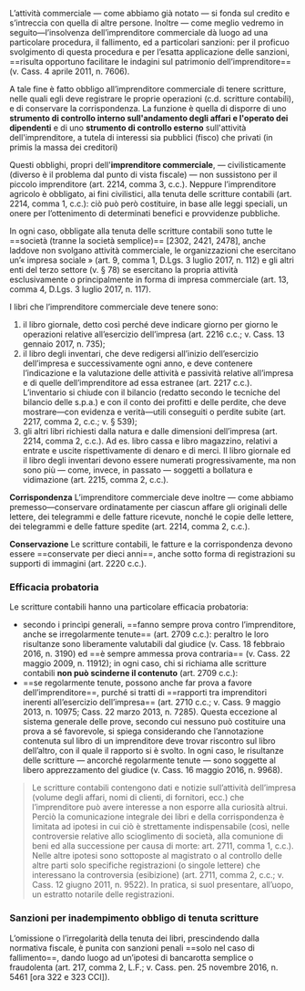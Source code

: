 L’attività commerciale — come abbiamo già notato — si fonda sul credito e s’intreccia con quella di altre persone. Inoltre — come meglio vedremo in seguito—l’insolvenza dell’imprenditore commerciale dà luogo ad una particolare procedura, il fallimento, ed a particolari sanzioni: per il proficuo svolgimento di questa procedura
e per l’esatta applicazione delle sanzioni, ==risulta opportuno facilitare le indagini sul patrimonio dell’imprenditore== (v. Cass. 4 aprile 2011, n. 7606).

A tale fine è fatto obbligo all’imprenditore commerciale di tenere scritture, nelle quali egli deve registrare le proprie operazioni (c.d. scritture contabili), e di conservare la corrispondenza.
La funzione è quella di disporre di uno **strumento di controllo interno sull'andamento degli affari e l'operato dei dipendenti** e di uno **strumento di controllo esterno** sull'attività dell'imprenditore, a tutela di interessi sia pubblici (fisco) che privati (in primis la massa dei creditori) 

Questi obblighi, propri dell'**imprenditore commerciale**, — civilisticamente (diverso è il problema dal punto di vista fiscale) — non sussistono per il piccolo imprenditore (art. 2214, comma 3, c.c.). Neppure l’imprenditore agricolo è obbligato, ai fini civilistici, alla tenuta delle scritture contabili (art. 2214, comma 1, c.c.): ciò può però costituire, in base alle leggi speciali, un onere per l’ottenimento di determinati benefici e provvidenze pubbliche.

In ogni caso, obbligate alla tenuta delle scritture contabili sono tutte le ==società (tranne la società semplice)== [2302, 2421, 2478], anche laddove non svolgano attività commerciale, le organizzazioni che esercitano un’« impresa sociale » (art. 9, comma 1, D.Lgs. 3 luglio 2017, n. 112) e gli altri enti del terzo settore (v. § 78) se esercitano la propria attività esclusivamente o principalmente in forma di impresa commerciale (art. 13, comma 4, D.Lgs. 3 luglio 2017, n. 117).

I libri che l’imprenditore commerciale deve tenere sono:
1) il libro giornale, detto così perché deve indicare giorno per giorno le operazioni relative all’esercizio dell’impresa (art. 2216 c.c.; v. Cass. 13 gennaio 2017, n. 735);
2) il libro degli inventari, che deve redigersi all’inizio dell’esercizio dell’impresa e successivamente ogni anno, e deve contenere l’indicazione e la valutazione delle attività e passività relative all’impresa e di quelle dell’imprenditore ad essa estranee (art. 2217 c.c.). L’inventario si chiude con il bilancio (redatto secondo le tecniche del bilancio delle s.p.a.) e con il conto dei profitti e delle perdite, che deve mostrare—con evidenza e verità—utili conseguiti o perdite subite (art. 2217, comma 2, c.c.; v. § 539);
3) gli altri libri richiesti dalla natura e dalle dimensioni dell’impresa (art. 2214, comma 2, c.c.). Ad es. libro cassa e libro magazzino, relativi a entrate e uscite rispettivamente di denaro e di merci.
Il libro giornale ed il libro degli inventari devono essere numerati progressivamente, ma non sono più — come, invece, in passato — soggetti a bollatura e vidimazione (art. 2215, comma 2, c.c.).


**Corrispondenza** L’imprenditore commerciale deve inoltre — come abbiamo premesso—conservare ordinatamente per ciascun affare gli originali delle lettere, dei telegrammi e delle fatture ricevute, nonché le copie delle lettere, dei telegrammi e delle fatture spedite (art. 2214, comma 2, c.c.).


**Conservazione** Le scritture contabili, le fatture e la corrispondenza devono essere ==conservate per dieci anni==, anche sotto forma di registrazioni su supporti di immagini (art. 2220 c.c.).


### Efficacia probatoria
Le scritture contabili hanno una particolare efficacia probatoria: 
- secondo i princìpi generali, ==fanno sempre prova contro l’imprenditore, anche se irregolarmente tenute== (art. 2709 c.c.): peraltro le loro risultanze sono liberamente valutabili dal giudice (v. Cass. 18 febbraio 2016, n. 3190) ed ==è sempre ammessa prova contraria== (v. Cass. 22 maggio 2009, n. 11912); in ogni caso, chi si richiama alle scritture contabili **non può scinderne il contenuto** (art. 2709 c.c.):
- ==se regolarmente tenute, possono anche far prova a favore dell’imprenditore==, purché si tratti di ==rapporti tra imprenditori inerenti all’esercizio dell’impresa== (art. 2710 c.c.; v. Cass. 9 maggio 2013, n. 10975; Cass. 22 marzo 2013, n. 7285). Questa eccezione al sistema generale delle prove, secondo cui nessuno può costituire una prova a sé favorevole, si spiega considerando che l’annotazione contenuta sul libro di un imprenditore deve trovar riscontro sul libro dell’altro, con il quale il rapporto si è svolto. In ogni caso, le risultanze delle scritture — ancorché regolarmente tenute — sono soggette al libero apprezzamento del giudice (v. Cass. 16 maggio 2016, n. 9968). 
>Le scritture contabili contengono dati e notizie sull’attività dell’impresa (volume degli affari, nomi di clienti, di fornitori, ecc.) che l’imprenditore può avere interesse a non esporre alla curiosità altrui. Perciò la comunicazione integrale dei libri e della corrispondenza è limitata ad ipotesi in cui ciò è strettamente indispensabile (così, nelle controversie relative allo scioglimento di società, alla comunione di beni ed alla successione per causa di morte: art. 2711, comma 1, c.c.). Nelle altre ipotesi sono sottoposte al magistrato o al controllo delle altre parti solo specifiche registrazioni (o singole lettere) che interessano la controversia (esibizione) (art. 2711, comma 2, c.c.; v. Cass. 12 giugno 2011, n. 9522). In pratica, si suol presentare, all’uopo, un estratto notarile delle registrazioni.


### Sanzioni per inadempimento obbligo di tenuta scritture
L’omissione o l’irregolarità della tenuta dei libri, prescindendo dalla normativa fiscale, è punita con sanzioni penali ==solo nel caso di fallimento==, dando luogo ad un’ipotesi di bancarotta semplice o fraudolenta (art. 217, comma 2, L.F.; v. Cass. pen. 25 novembre 2016, n. 5461 [ora 322 e 323 CCI]).
